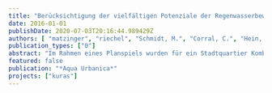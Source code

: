 ```yaml
---
title: "Berücksichtigung der vielfältigen Potenziale der Regenwasserbewirtschaftung in der Planung"
date: 2016-01-01
publishDate: 2020-07-03T20:16:44.989429Z
authors: [ "matzinger", "riechel", "Schmidt, M.", "Corral, C.", "Hein, A.", "Offermann, M.", "Strehl, C.", "Nickel, D.", "Sieker, H.", "Pallasch, M.", "KÃ¶hler, M.", "Kaiser, D.", "MÃ¶ller, C.", "BÃ¼ter, B.", "LeÃŸmann, D.", "von Tils, R.", "SÃ¤umel, I.", "Pille, L.", "Winkler, A.", "Heinzmann, B.", "Joswig, K.", "Reichmann, B.", "sonnenberg", "remy", "schwarzmueller", "rouault" ]
publication_types: ["0"]
abstract: "Im Rahmen eines Planspiels wurden für ein Stadtquartier Kombinationen der Regenwasserbewirtschaftung erstellt und wissenschaftlich bewertet. Die verwendete Methode kombiniert dazu lokale Bedingungen (Problemlage, Machbarkeit von Maßnahmen und lokale Ziele) mit einer Bewertung von 27 Einzelmaßnahmen hinsichtlich ihrer vielfältigen Effekte. Die Ergebnisse zeigen zunächst, dass eine skalenübergreifende Kombination von Maßnahmen vom Gebäude bis zum Kanaleinzugsgebiet ein großes Potenzial für die Verbesserung der städtischen Umwelt (Gewässer und Biodiversität) und Lebensqualität (Stadtklima, Freiraumqualität, Nutzen auf Gebäudeebene) hat. Die verwendete Methode erwies sich als gut geeignet für die Auswahl effektorientierter (und machbarer) Maßnahmen und für deren gezielte Platzierung in Problemräumen. Die Erfahrungen zeigen aber auch, dass die Methode optimiert werden muss, um eine bestimmte Zielerreichung (z.B. Kostenrahmen oder Einleitbeschränkung) während der Planung zu berücksichtigen."
featured: false
publication: "*Aqua Urbanica*"
projects: ["kuras"]
---
```


